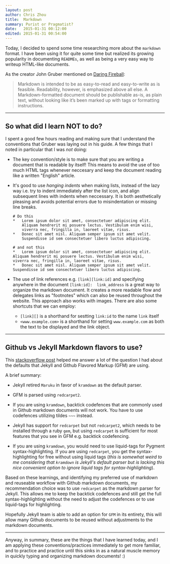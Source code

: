 ```yaml
---
layout: post
author: Chris Zhou
title:  Markdown
summary: Purist or Pragmatist?
date:   2015-01-31 00:12:00
edited: 2015-01-31 00:54:00
---
```


Today, I decided to spend some time researching more about the `markdown` format.  I have been using it for quite 
some time but realized its growing popularity in documenting `READMEs`, as well as being a very easy way to
writeup HTML-like documents.

As the creator John Gruber mentioned on [Daring Fireball][]:

>   Markdown is intended to be as easy-to-read and easy-to-write as is feasible.
>   Readability, however, is emphasized above all else.
>   A Markdown-formatted document should be publishable as-is, as plain text,
>   without looking like it’s been marked up with tags or formatting instructions.

------

## So what did I learn NOT to do?
I spent a good few hours reading and making sure that I understand the conventions that Gruber was laying out in his 
guide.  A few things that I noted in particular that I was *not* doing:

-   The key convention/style is to make sure that you are writing a document that is readable by itself!  This means
    to avoid the use of too much HTML tags whenever neccesary and keep the document reading like a written "English" 
    article.
    
-   It's good to use *hanging indents* when making lists, instead of the lazy way i.e. try to indent immediately 
    after the list icon, and align subsequent lines with indents when neccessary.  It is both aesthetically pleasing 
    and avoids potential errors due to misindentation or missing line breaks.
    
    ```
    # Do this
    *   Lorem ipsum dolor sit amet, consectetuer adipiscing elit.
        Aliquam hendrerit mi posuere lectus. Vestibulum enim wisi,
        viverra nec, fringilla in, laoreet vitae, risus.
    *   Donec sit amet nisl. Aliquam semper ipsum sit amet velit.
        Suspendisse id sem consectetuer libero luctus adipiscing.
      
    # and not this
    *   Lorem ipsum dolor sit amet, consectetuer adipiscing elit.
    Aliquam hendrerit mi posuere lectus. Vestibulum enim wisi,
    viverra nec, fringilla in, laoreet vitae, risus.
    *   Donec sit amet nisl. Aliquam semper ipsum sit amet velit.
    Suspendisse id sem consectetuer libero luctus adipiscing.
    ````

-   The use of link references e.g. `[link][link:id]` and specifying anywhere in the document `[link:id]: 
    link_address` is a great way to organize the markdown document.  It creates a more readable flow and delegates 
    links as "footnotes" which can also be reused throughout the website.  This approach also works with images. 
    There are also some shortcuts that we can employ:
    -   `[link][]` is a shorthand for sestting `link:id` to the name `link` itself
    -   `<www.example.com>` is a shorthand for setting `www.example.com` as both the text to be displayed and the link 
        object.

------

## Github vs Jekyll Markdown flavors to use?
This [stackoverflow post] helped me answer a lot of the question I had about the defaults that Jekyll and Github 
Flavored Markup (GFM) are using.

A brief summary:
-   Jekyll retired `Maruku` in favor of `kramdown` as the default parser.

-   GFM is parsed using `redcarpet2`.

-   If you are using `kramdown`, backtick codefences that are commonly used in Github markdown documents will not 
    work.  You have to use codefences utilizing tildes `~~~` instead.

-   Jekyll has support for `redcarpet` but not `redcarpet2`, which needs to be installed through a ruby `gem`, but
    using `redcarpet` is sufficient for most features that you see in GFM e.g. backtick codefencing.
    
-   If you are using `kramdown`, you would need to use liquid-tags for Pygment syntax-highlighting.  If you are using
    `redcarpet`, you get the syntax-highlighting for free without using liquid tags (*this is somewhat weird to me 
    considering that `kramdown` is Jekyll's default parser but is lacking this nice convenient option to ignore 
    liquid tags for syntax-highlighting*).

Based on these learnings, and identifying my preferred use of markdown and reuseable workflow with Github markdown 
documents, my recommendation choice was to use `redcarpet` as the markdown parser for Jekyll.  This allows me to keep
the backtick codefences and still get the full syntax-highlighting without the need to adjust the codefences or to 
use liquid-tags for highlighting.

Hopefully Jekyll team is able to add an option for `GFM` in its entirety, this will allow many Github documents to be
reused without adjustments to the markdown documents.

------

Anyway, in summary, these are the things that I have learned today, and I am applying these conventions/practices 
immediately to get more familiar, and to practice and practice until this sinks in as a natural muscle memory
in quickly typing and organizing markdown documents! :)

<!-- links -->
[daring fireball]: http://daringfireball.net/projects/markdown/syntax#philosophy
[stackoverflow post]: http://stackoverflow.com/questions/13464590/github-flavored-markdown-and-pygments-highlighting-in-jekyll/13614020#13614020
